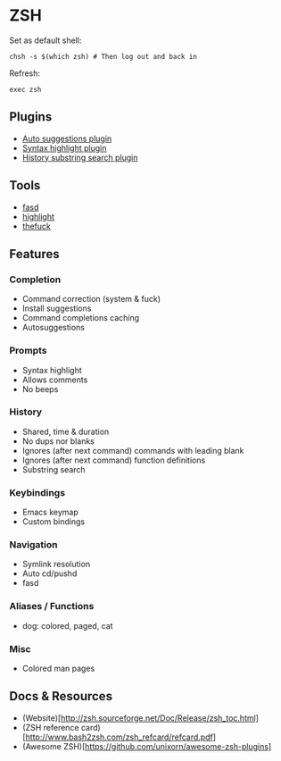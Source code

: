 # ZSH

Set as default shell:
```
chsh -s $(which zsh) # Then log out and back in
```

Refresh:
```
exec zsh
```

## Plugins

- [Auto suggestions plugin](https://github.com/zsh-users/zsh-autosuggestions)
- [Syntax highlight plugin](https://github.com/zsh-users/zsh-syntax-highlighting)
- [History substring search plugin](https://github.com/zsh-users/zsh-history-substring-search)

## Tools

- [fasd](https://github.com/clvv/fasd)
- [highlight](https://linux.die.net/man/1/highlight)
- [thefuck](https://github.com/nvbn/thefuck)

## Features

### Completion

- Command correction (system & fuck)
- Install suggestions
- Command completions caching
- Autosuggestions

### Prompts

- Syntax highlight
- Allows comments
- No beeps

### History

- Shared, time & duration
- No dups nor blanks
- Ignores (after next command) commands with leading blank
- Ignores (after next command) function definitions
- Substring search

### Keybindings

- Emacs keymap
- Custom bindings

### Navigation

- Symlink resolution
- Auto cd/pushd
- fasd

### Aliases / Functions

- dog: colored, paged, cat

### Misc

- Colored man pages

## Docs & Resources

- (Website)[http://zsh.sourceforge.net/Doc/Release/zsh_toc.html]
- (ZSH reference card)[http://www.bash2zsh.com/zsh_refcard/refcard.pdf]
- (Awesome ZSH)[https://github.com/unixorn/awesome-zsh-plugins]
